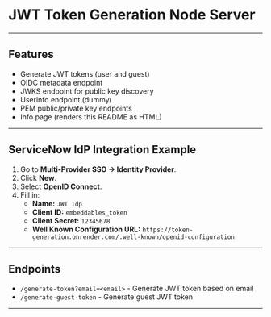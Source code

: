 # JWT Token Generation Node Server

---

## Features
- Generate JWT tokens (user and guest)
- OIDC metadata endpoint
- JWKS endpoint for public key discovery
- Userinfo endpoint (dummy)
- PEM public/private key endpoints
- Info page (renders this README as HTML)

---


## ServiceNow IdP Integration Example

1. Go to **Multi-Provider SSO → Identity Provider**.
2. Click **New**.
3. Select **OpenID Connect**.
4. Fill in:
   - **Name:** `JWT Idp`
   - **Client ID:** `embeddables_token`
   - **Client Secret:** `12345678`
   - **Well Known Configuration URL:** `https://token-generation.onrender.com/.well-known/openid-configuration`

---

## Endpoints

- `/generate-token?email=<email>` - Generate JWT token based on email
- `/generate-guest-token` - Generate guest JWT token

---


